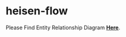 # heisen-flow
Please Find Entity Relationship Diagram **[Here](https://app.diagrams.net/#G1MfAXmLB_1Rgg0KHU5bW_yJ4WsJ5UMAZY#%7B%22pageId%22%3A%22R2lEEEUBdFMjLlhIrx00%22%7D)**.
